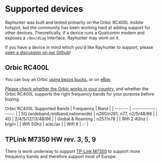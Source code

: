 # Supported devices

Rayhunter was built and tested primarily on the Orbic RC400L mobile hotspot, but the community has been working hard at adding support for other devices. Theoretically, if a device runs a Qualcomm modem and exposes a `/dev/diag` interface, Rayhunter may work on it.

If you have a device in mind which you'd like Rayhunter to support, please [open a discussion on our Github](https://github.com/EFForg/rayhunter/discussions)!

## Orbic RC400L

You can buy an Orbic [using bezos
bucks](https://www.amazon.com/Orbic-Verizon-Hotspot-Connect-Enabled/dp/B08N3CHC4Y),
or on [eBay](https://www.ebay.com/sch/i.html?_nkw=orbic+rc400l).

[Please check whether the Orbic works in your country](https://www.frequencycheck.com/countries/), and whether the Orbic RC400L supports the right frequency bands for your purpose before buying.

Orbic RC400L Supported Bands
| Frequency | Band          |
| ------- | ------------------ |
| 5G (wideband,midband,nationwide)  | n260/n261, n77, n2/5/48/66 |
| 4G |    2/4/5/12/13/48/66       |
| Global & Roaming | n257/n78     |
| Wifi 2.4Ghz | b/g/n |
| Wifi 5Ghz | a/ac/ax |
| Wifi 6 | :white_check_mark: |


## TPLink M7350 HW rev. 3, 5, 9

There is work underway to support [TP-Link M7350](https://github.com/EFForg/rayhunter/issues/186) to support more frequency bands and therefore support most of Europe.
